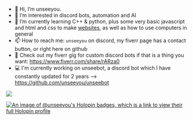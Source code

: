 - 👋 Hi, I’m unseeyou.
- 👀 I’m interested in discord bots, automation and AI
- 🌱 I’m currently learning C++ & python, plus some very basic javascript and html and css to make [websites](https://unseeyou.pages.dev), as well as how to use computers in general
- 📫 How to reach me: `unseeyou` on discord, my fiverr page has a contact button, or right here on github
- 💸 Check out my fiverr gig for custom discord bots if that is a thing you want: https://www.fiverr.com/share/rARza0
- 💻 I'm currently working on unseebot, a discord bot which I have constantly updated for 2 years --> https://github.com/unseeyou/unseebot

<picture>
  <source
    srcset="https://github-readme-stats.vercel.app/api?username=unseeyou&show_icons=true&theme=dark"
    media="(prefers-color-scheme: dark)"
  />
  <source
    srcset="https://github-readme-stats.vercel.app/api?username=unseeyou&show_icons=true"
    media="(prefers-color-scheme: light), (prefers-color-scheme: no-preference)"
  />
  <img src="https://github-readme-stats.vercel.app/api?username=unseeyou&show_icons=true" />
</picture>

[![An image of @unseeyou's Holopin badges, which is a link to view their full Holopin profile](https://holopin.me/unseeyou)](https://holopin.io/@unseeyou)